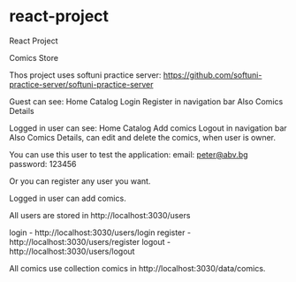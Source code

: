 # react-project
React Project

Comics Store

Thos project uses softuni practice server: https://github.com/softuni-practice-server/softuni-practice-server

Guest can see: Home Catalog Login Register in navigation bar
Also Comics Details

Logged in user can see: Home Catalog Add comics Logout in navigation bar
Also Comics Details, can edit and delete the comics, when user is owner.

You can use this user to test the application:
email: peter@abv.bg
password: 123456

Or you can register any user you want.

Logged in user can add comics.

All users are stored in http://localhost:3030/users

login - http://localhost:3030/users/login
register - http://localhost:3030/users/register
logout - http://localhost:3030/users/logout

All comics use collection comics in http://localhost:3030/data/comics.